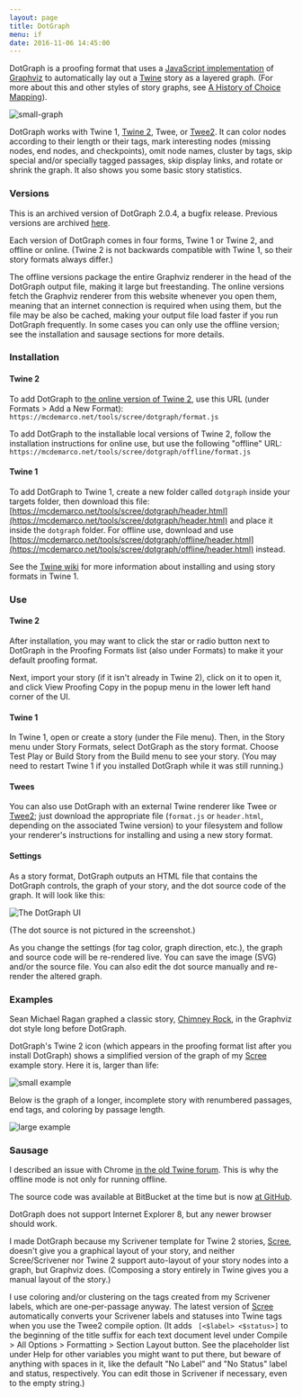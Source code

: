 ```yaml
---
layout: page
title: DotGraph
menu: if
date: 2016-11-06 14:45:00
---
```


DotGraph is a proofing format that uses a [JavaScript implementation](https://github.com/mdaines/viz.js/) of [Graphviz](http://www.graphviz.org) to automatically lay out a [Twine](https://twinery.org/) story as a layered graph.  (For more about this and other styles of story graphs, see [A History of Choice Mapping](/blog/2017/10/27/history-of-choice-mapping/)).

![small-graph](icon.svg)

DotGraph works with Twine 1, [Twine 2](https://twinery.org/2/), Twee, or [Twee2](https://dan-q.github.io/twee2/).  It can color nodes according to their length or their tags, mark interesting nodes (missing nodes, end nodes, and checkpoints), omit node names, cluster by tags, skip special and/or specially tagged passages, skip display links, and rotate or shrink the graph.  It also shows you some basic story statistics.

### Versions

This is an archived version of DotGraph 2.0.4, a bugfix release.  Previous versions are archived [here](/tools/scree/dotgraph/versions.html).

Each version of DotGraph comes in four forms, Twine 1 or Twine 2, and offline or online.  (Twine 2 is not backwards compatible with Twine 1, so their story formats always differ.)

The offline versions package the entire Graphviz renderer in the head of the DotGraph output file, making it large but freestanding.  The online versions fetch the Graphviz renderer from this website whenever you open them, meaning that an internet connection is required when using them, but the file may be also be cached, making your output file load faster if you run DotGraph frequently.  In some cases you can only use the offline version; see the installation and sausage sections for more details.

### Installation

#### Twine 2

To add DotGraph to [the online version of Twine 2](https://twinery.org/2/), use this URL (under Formats > Add a New Format): `https://mcdemarco.net/tools/scree/dotgraph/format.js`    

To add DotGraph to the installable local versions of Twine 2, follow the installation instructions for online use, but use the following "offline" URL:  `https://mcdemarco.net/tools/scree/dotgraph/offline/format.js`    

#### Twine 1

To add DotGraph to Twine 1, create a new folder called `dotgraph` inside your targets folder, then download this file: [https://mcdemarco.net/tools/scree/dotgraph/header.html](https://mcdemarco.net/tools/scree/dotgraph/header.html) and place it inside the `dotgraph` folder.  For offline use, download and use [https://mcdemarco.net/tools/scree/dotgraph/offline/header.html](https://mcdemarco.net/tools/scree/dotgraph/offline/header.html) instead.

See the [Twine wiki](http://twinery.org/wiki/twine1:story_format#adding_formats) for more information about installing and using story formats in Twine 1.


### Use

#### Twine 2

After installation, you may want to click the star or radio button next to DotGraph in the Proofing Formats list (also under Formats) to make it your default proofing format.

Next, import your story (if it isn't already in Twine 2), click on it to open it, and click View Proofing Copy in the popup menu in the lower left hand corner of the UI.

#### Twine 1

In Twine 1, open or create a story (under the File menu).  Then, in the Story menu under Story Formats, select DotGraph as the story format.  Choose Test Play or Build Story from the Build menu to see your story.  (You may need to restart Twine 1 if you installed DotGraph while it was still running.)

#### Twees

You can also use DotGraph with an external Twine renderer like Twee or [Twee2](http://twee2.danq.me); just download the appropriate file (`format.js` or `header.html`, depending on the associated Twine version) to your filesystem and follow your renderer's instructions for installing and using a new story format.


#### Settings

As a story format, DotGraph outputs an HTML file that contains the DotGraph controls, the graph of your story, and the dot source code of the graph.  It will look like this:

![The DotGraph UI](/tools/scree/dotgraph/ui.png)

(The dot source is not pictured in the screenshot.)

As you change the settings (for tag color, graph direction, etc.), the graph and source code will be re-rendered live.  You can save the image (SVG) and/or the source file.
You can also edit the dot source manually and re-render the altered graph.  

### Examples

Sean Michael Ragan graphed a classic story, [Chimney Rock](http://www.seanmichaelragan.com/html/%5B2008-03-07%5D_Choose_Your_Own_Adventure_book_as_directed_graph.shtml), in the Graphviz dot style long before DotGraph.

DotGraph's Twine 2 icon (which appears in the proofing format list after you install DotGraph) shows a simplified version of the graph of my [Scree](/tools/scree/) example story.  Here it is, larger than life:

![small example](icon.svg)

Below is the graph of a longer, incomplete story with renumbered passages, end tags, and coloring by passage length.  

![large example](/tools/scree/dotgraph/example.svg)


### Sausage

I described an issue with Chrome [in the old Twine forum](https://twinery.org/forum/discussion/7879/a-proofing-format-using-graphviz-and-a-chrome-issue).  This is why the offline mode is not only for running offline.

The source code was available at BitBucket at the time but is now [at GitHub](https://github.com/mcdemarco/dotgraph).

DotGraph does not support Internet Explorer 8, but any newer browser should work.

I made DotGraph because my Scrivener template for Twine 2 stories, [Scree](/tools/scree), doesn't give you a graphical layout of your story, and neither Scree/Scrivener nor Twine 2 support auto-layout of your story nodes into a graph, but Graphviz does.  (Composing a story entirely in Twine gives you a manual layout of the story.)

I use coloring and/or clustering on the tags created from my Scrivener labels, which are one-per-passage anyway.  The latest version of  [Scree](/tools/scree/) automatically converts your Scrivener labels and statuses into Twine tags when you use the Twee2 compile option.  (It adds ` [<$label> <$status>]` to the beginning of the title suffix for each text document level under Compile > All Options > Formatting > Section Layout button.  See the placeholder list under Help for other variables you might want to put there, but beware of anything with spaces in it, like the default "No Label" and "No Status" label and status, respectively.  You can edit those in Scrivener if necessary, even to the empty string.)

